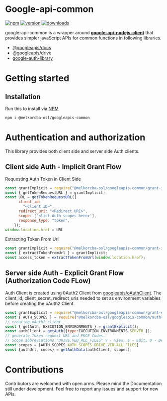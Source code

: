 # Google-api-common 
[![npm](https://img.shields.io/npm/l/@melkorcba-osl/googleapis-common)](https://img.shields.io/npm/l/@melkorcba-osl/googleapis-common)
[![version](https://img.shields.io/npm/v/@melkorcba-osl/googleapis-common)](https://img.shields.io/npm/v/@melkorcba-osl/googleapis-common)
[![downloads](https://img.shields.io/npm/dm/@melkorcba-osl/googleapis-common)](https://img.shields.io/npm/dm/@melkorcba-osl/googleapis-common)

google-api-common is a wrapper around  **[google-api-nodejs-client]** that provides simpler javaScript APIs for common functions in following libraries.
- [@googleapis/docs]
- [@googleapis/drive]
- [google-auth-library]

# Getting started
## Installation
Run this to install via [NPM]
```
npm i @melkorcba-osl/googleapis-common
```

<h1>Authentication and authorization</h1>

This library provides both client side and server side Auth clients.

<h2> Client side Auth - Implicit Grant Flow </h2>
<p>
Requesting Auth Token in Client Side
</p>


```js
const grantImplicit = require("@melkorcba-osl/googleapis-common/grant-implicit");
const { getTokenRequestURL } = grantImplicit;
const URL = getTokenRequestURL({
      client_id:
        "<Client ID>",
      redirect_uri: "<Redirect URI>",
      scope: ['<list Auth scopes here>'],
      response_type: "token",
    });
window.location.href = URL
```


<p>
Extracting Token From Url
</p>

```js
const grantImplicit = require("@melkorcba-osl/googleapis-common/grant-implicit");
const { extractTokenFromUrl } = grantImplicit;
const access_token = extractTokenFromUrl(window.location.href);
```

<h2> Server side Auth - Explicit Grant Flow (Authorization Code FLow) </h2>

Auth Client is created using  0Auth2 Client from [googleapis/oAuthClient].
The client_id, client_secret, redirect_uris needed to set as environment variables before creating the oAuth2 Client.


```js
const grantExplicit = require("@melkorcba-osl/googleapis-common/grant-explicit");
const { AUTH_SCOPES } = require("@melkorcba-osl/googleapis-common/auth-scopes");
// creating oAuth2 client
const { getAuth, EXECUTION_ENVIRONMENTS } = grantExplicit();
const authClient = getAuth({type:EXECUTION_ENVIRONMENTS.SERVER });
// generate Token request URL and PKCE Codes.
// Scope abbreviations "DRIVE.VED_ALL_FILES" V - View, E - Edit, D - Delete ALL_FILES in the Drive
const scopes = [AUTH_SCOPES.AUTH_SCOPES.DRIVE.VED_ALL_FILES] 
const {authUrl, codes} = getAuthData(authClient, scopes);

```

[google-api-nodejs-client]: https://github.com/googleapis/google-api-nodejs-client  "googleapis/google-api-nodejs-client" 
[@googleapis/docs]: https://www.npmjs.com/package/@googleapis/docs  "@googleapis/docs" 
[@googleapis/drive]: https://www.npmjs.com/package/@googleapis/drive  "@googleapis/drive" 
[google-auth-library]: https://www.npmjs.com/package/google-auth-library  "google-auth-library" 
[NPM]: https://www.npmjs.com/package/@melkorcba-osl/googleapis-common "npm/google-api-common"
[googleapis/oAuthClient]: https://github.com/googleapis/google-api-nodejs-client/blob/main/samples/oauth2.js "googleapis/oAuthClient"


# Contributions
Contributors are welcomed with open arms. Please mind the Documentation still under development. Feel free to report any issues and support for new APIs.
